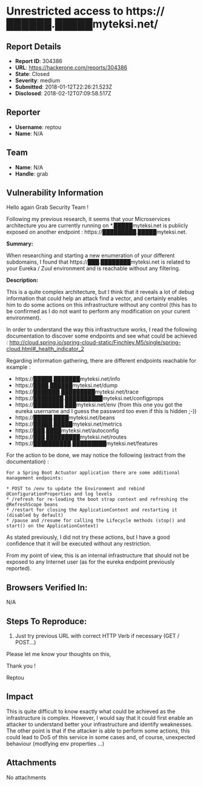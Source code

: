 # Unrestricted access to https://██████.█████myteksi.net/

## Report Details
- **Report ID**: 304386
- **URL**: https://hackerone.com/reports/304386
- **State**: Closed
- **Severity**: medium
- **Submitted**: 2018-01-12T22:26:21.523Z
- **Disclosed**: 2018-02-12T07:09:58.517Z

## Reporter
- **Username**: reptou
- **Name**: N/A

## Team
- **Name**: N/A
- **Handle**: grab

## Vulnerability Information
Hello again Grab Security Team !

Following my previous research, it seems that your Microservices architecture you are currently running on *.█████myteksi.net is publicly exposed on another endpoint : https://█████████.█████myteksi.net. 

**Summary:** 

When researching and starting a new enumeration of your different subdomains, I found that https://███.████████myteksi.net is related to your Eureka / Zuul environment and is reachable without any filtering. 

**Description:**

This is a quite complex architecture, but I think that it reveals a lot of debug information that could help an attack find a vector, and certainly enables him to do some actions on this infrastructure without any control (this has to be confirmed as I do not want to perform any modification on your curent environment). 

In order to understand the way this infrastructure works, I read the following documentation to discover some endpoints and see what could be achieved : http://cloud.spring.io/spring-cloud-static/Finchley.M5/single/spring-cloud.html#_health_indicator_2

Regarding information gathering, there are different endpoints reachable for example :

* https://█████.███████myteksi.net/info
* https://████.██████myteksi.net/dump
* https://███████.█████████myteksi.net/trace
* https://████████.██████████myteksi.net/configprops
* https://████████.███myteksi.net/env (from this one you got the eureka username and I guess the password too even if this is hidden ;-))
* https://█████.████myteksi.net/beans
* https://█████.█████myteksi.net/metrics
* https://███.████myteksi.net/autoconfig
* https://███.█████████myteksi.net/routes
* https://██████████.█████████myteksi.net/features

For the action to be done, we may notice the following (extract from the documentation) :

```
For a Spring Boot Actuator application there are some additional management endpoints:

* POST to /env to update the Environment and rebind @ConfigurationProperties and log levels
* /refresh for re-loading the boot strap context and refreshing the @RefreshScope beans
* /restart for closing the ApplicationContext and restarting it (disabled by default)
* /pause and /resume for calling the Lifecycle methods (stop() and start() on the ApplicationContext) 
```
As stated previously, I did not try these actions, but I have a good confidence that it will be executed without any restriction. 

From my point of view, this is an internal infrastructure that should not be exposed to any Internet user (as for the eureka endpoint previously reported). 

## Browsers Verified In:

N/A

## Steps To Reproduce:

  1. Just try previous URL with correct HTTP Verb if necessary (GET / POST...)

Please let me know your thoughts on this,

Thank you !

Reptou

## Impact

This is quite difficult to know exactly what could be achieved as the infrastructure is complex. However, I would say that it could first enable an attacker to understand better your infrastructure and identify weaknesses. The other point is that if the attacker is able to perform some actions, this could lead to DoS of this service in some cases and, of course, unexpected behaviour (modfying env properties ...)

## Attachments
No attachments
